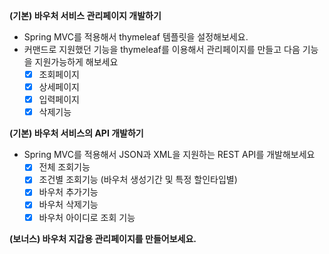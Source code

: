 **(기본) 바우처 서비스 관리페이지 개발하기**

- Spring MVC를 적용해서 thymeleaf 템플릿을 설정해보세요.
- 커맨드로 지원했던 기능을 thymeleaf를 이용해서 관리페이지를 만들고 다음 기능을 지원가능하게 해보세요
    - [X]  조회페이지
    - [X]  상세페이지
    - [X]  입력페이지
    - [X]  삭제기능

**(기본) 바우처 서비스의 API 개발하기**

- Spring MVC를 적용해서 JSON과 XML을 지원하는 REST API를 개발해보세요
    - [X]  전체 조회기능
    - [X]  조건별 조회기능 (바우처 생성기간 및 특정 할인타입별)
    - [X]  바우처 추가기능
    - [X]  바우처 삭제기능
    - [X]  바우처 아이디로 조회 기능

**(보너스) 바우처 지갑용 관리페이지를 만들어보세요.**
